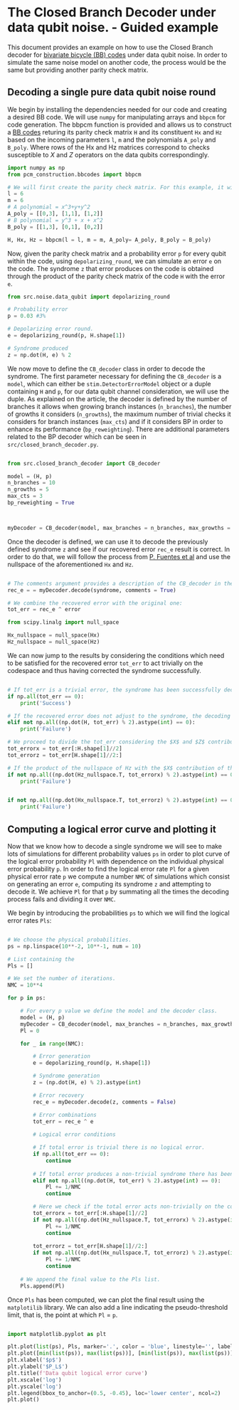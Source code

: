 # The Closed Branch Decoder under data qubit noise. - Guided example

This document provides an example on how to use the Closed Branch decoder for [bivariate bicycle (BB) codes](https://arxiv.org/abs/2308.07915) under data qubit noise. In order to simulate the same noise model on another code, the process would be the same but providing another parity check matrix.

## Decoding a single pure data qubit noise round

We begin by installing the dependencies needed for our code and creating a desired BB code. We will use `numpy` for manipulating arrays and `bbpcm` for code generation. The bbpcm function is provided and allows us to construct a [BB codes](https://arxiv.org/abs/2308.07915) returing its parity check matrix `H` and its constituent `Hx` and `Hz` based on the incoming parameters `l`, `m` and the polynomials `A_poly` and `B_poly`. Where rows of the Hx and Hz matrices correspond to checks susceptible to $X$ and $Z$ operators on the data qubits correspondingly.

```python
import numpy as np
from pcm_construction.bbcodes import bbpcm

# We will first create the parity check matrix. For this example, it will be l = 6, m = 6 A_poly = 
l = 6
m = 6 
# A polynomial = x^3+y+y^2
A_poly = [[0,3], [1,1], [1,2]]
# B polynomial = y^3 + x + x^2
B_poly = [[1,3], [0,1], [0,2]]

H, Hx, Hz = bbpcm(l = l, m = m, A_poly= A_poly, B_poly = B_poly)

```

Now, given the parity check matrix and a probability error `p` for every qubit within the code, using `depolarizing_round`, we can simulate an error `e` on the code. The syndrome `z` that error produces on the code is obtained through the product of the parity check matrix of the code `H` with the error `e`. 

```python
from src.noise.data_qubit import depolarizing_round

# Probability error
p = 0.03 #3%

# Depolarizing error round.
e = depolarizing_round(p, H.shape[1])

# Syndrome produced
z = np.dot(H, e) % 2

```

We now move to define the `CB_decoder` class in order to decode the syndrome. The first parameter necessary for defining the `CB_decoder` is a `model`, which can either be `stim.DetectorErrorModel` object or a duple containing `H` and `p`, for our data qubit channel consideration, we will use the duple. As explained on the article, the decoder is defined by the number of branches it allows when growing branch instances (`n_branches`), the number of growths it considers (`n_growths`), the maximum number of trivial checks it considers for branch instances (`max_cts`) and if it considers BP in order to enhance its performance (`bp_reweighting`). There are additional parameters related to the BP decoder which can be seen in `src/closed_branch_decoder.py`.

```python

from src.closed_branch_decoder import CB_decoder

model = (H, p) 
n_branches = 10
n_growths = 5
max_cts = 3
bp_reweighting = True



myDecoder = CB_decoder(model, max_branches = n_branches, max_growths = n_growths, max_cts = 3, bp_reweighting = True)

```

Once the decoder is defined, we can use it to decode the previously defined syndrome `z` and see if our recovered error `rec_e` result is correct. In order to do that, we will follow the process from [P. Fuentes et al](https://ieeexplore.ieee.org/abstract/document/9850409) and use the nullspace of the aforementioned `Hx` and `Hz`.


```python

# The comments argument provides a description of the CB_decoder in the case where BP failes to converge.
rec_e = = myDecoder.decode(syndrome, comments = True)

# We combine the recovered error with the original one:
tot_err = rec_e ^ error

from scipy.linalg import null_space

Hx_nullspace = null_space(Hx)
Hz_nullspace = null_space(Hz)

```

We can now jump to the results by considering the conditions which need to be satisfied for the recovered error `tot_err` to act trivially on the codespace and thus having corrected the syndrome successfully.

```python

# If tot_err is a trivial error, the syndrome has been successfully decoded.
if np.all(tot_err == 0):
    print('Success')

# If the recovered error does not adjust to the syndrome, the decoding process has failed.
elif not np.all((np.dot(H, tot_err) % 2).astype(int) == 0):
    print('Failure')

# We proceed to divide the tot_err considering the $X$ and $Z$ contributions independently. 
tot_errorx = tot_err[:H.shape[1]//2]
tot_errorz = tot_err[H.shape[1]//2:]

# If the product of the nullspace of Hz with the $X$ contribution of the error is not trivial, we have acted non-trivially on the codespace, and thus, the decoding process has failed. Same applies to the $Z$ contribution of the error and the nullspace of Hx.
if not np.all((np.dot(Hz_nullspace.T, tot_errorx) % 2).astype(int) == 0):
    print('Failure')


if not np.all((np.dot(Hx_nullspace.T, tot_errorz) % 2).astype(int) == 0):
    print('Failure')

```

## Computing a logical error curve and plotting it

Now that we know how to decode a single syndrome we will see to make lots of simulations for different probability values `ps` in order to plot curve of the logical error probability `Pl` with dependence on the individual physical error probability `p`. In order to find the logical error rate `Pl` for a given physical error rate `p` we compute a number `NMC` of simulations which consist on generating an error `e`, computing its syndrome `z` and attempting to decode it. We achieve `Pl` for that `p` by summating all the times the decoding process fails and dividing it over `NMC`.

We begin by introducing the probabilities `ps` to which we will find the logical error rates `Pls`:

```python

# We choose the physical probabilities.
ps = np.linspace(10**-2, 10**-1, num = 10)

# List containing the 
Pls = []

# We set the number of iterations.
NMC = 10**4

for p in ps:

    # For every p value we define the model and the decoder class.
    model = (H, p)    
    myDecoder = CB_decoder(model, max_branches = n_branches, max_growths = n_growths)
    Pl = 0

    for _ in range(NMC):

        # Error generation
        e = depolarizing_round(p, H.shape[1])

        # Syndrome generation
        z = (np.dot(H, e) % 2).astype(int)

        # Error recovery
        rec_e = myDecoder.decode(z, comments = False)

        # Error combinations
        tot_err = rec_e ^ e
        
        # Logical error conditions

        # If total error is trivial there is no logical error.
        if np.all(tot_err == 0):
            continue
        
        # If total error produces a non-trivial syndrome there has been a logical  error.
        elif not np.all((np.dot(H, tot_err) % 2).astype(int) == 0):
            Pl += 1/NMC
            continue

        # Here we check if the total error acts non-trivially on the codespace.
        tot_errorx = tot_err[:H.shape[1]//2]
        if not np.all((np.dot(Hz_nullspace.T, tot_errorx) % 2).astype(int) == 0):
            Pl += 1/NMC
            continue
        
        tot_errorz = tot_err[H.shape[1]//2:]
        if not np.all((np.dot(Hx_nullspace.T, tot_errorz) % 2).astype(int) == 0):
            Pl += 1/NMC
            continue
    
    # We append the final value to the Pls list.
    Pls.append(Pl)

```

Once `Pls` has been computed, we can plot the final result using the `matplotilib` library. We can also add a line indicating the pseudo-threshold limit, that is, the point at which `Pl` = `p`.

```python

import matplotlib.pyplot as plt

plt.plot(list(ps), Pls, marker='.', color = 'blue', linestyle='', label='[[72, 12, 6]] CB')
plt.plot([min(list(ps)), max(list(ps))], [min(list(ps)), max(list(ps))], color='red', linestyle='-', label='$P_L=p$')
plt.xlabel('$p$')
plt.ylabel('$P_L$')
plt.title(f'Data qubit logical error curve')
plt.xscale('log')
plt.yscale('log')
plt.legend(bbox_to_anchor=(0.5, -0.45), loc='lower center', ncol=2)
plt.plot()

```